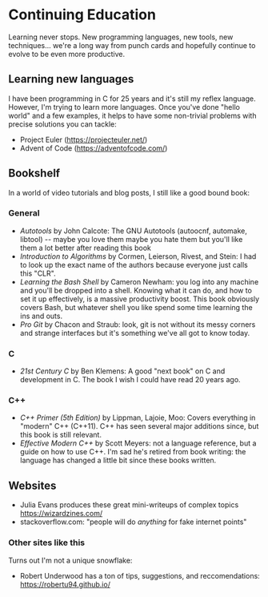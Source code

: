 # Continuing Education

Learning never stops.  New programming languages, new tools, new techniques...
we're a long way from punch cards and hopefully continue to evolve to be even
more productive.

## Learning new languages

I have been programming in C for 25 years and it's still my reflex language.
However, I'm trying to learn more languages.  Once you've done "hello world"
and a few examples, it helps to have some non-trivial problems with precise
solutions you can tackle:

* Project Euler (https://projecteuler.net/)
* Advent of Code (https://adventofcode.com/)


## Bookshelf

In a world of video tutorials and blog posts, I still like a good bound book:

### General

- _Autotools_ by John Calcote:  The GNU Autotools (autoocnf, automake, libtool)
  -- maybe you love them maybe you hate them but you'll like them a lot better
  after reading this book
- _Introduction to Algorithms_ by Cormen, Leierson, Rivest, and Stein: I had to
  look up the exact name of the authors because everyone just calls this "CLR".
- _Learning the Bash Shell_ by Cameron Newham:  you log into any machine and
  you'll be dropped into a shell.  Knowing what it can do, and how to set it up
  effectively, is a massive productivity boost.  This book obviously covers
  Bash, but whatever shell you like spend some time learning the ins and outs.
- _Pro Git_ by Chacon and Straub:  look, git is not without its messy corners
  and strange interfaces but it's something we've all got to know today.

### C

- _21st Century C_ by Ben Klemens: A good "next book" on C and development in
  C.  The book I wish I could have read 20 years ago.

### C++

- _C++ Primer (5th Edition)_ by Lippman, Lajoie, Moo: Covers everything in
  "modern" C++ (C++11).  C++ has seen several major additions since, but this
  book is still relevant.
- _Effective Modern C++_ by Scott Meyers:  not a language reference, but a
  guide on how to use C++.  I'm sad he's retired from book writing: the
  language has changed a little bit since these books written.


## Websites

- Julia Evans produces these great mini-writeups of complex topics https://wizardzines.com/
- stackoverflow.com:  "people will do *anything* for fake internet points"

### Other sites like this

Turns out I'm not a unique snowflake:
* Robert Underwood has a ton of tips, suggestions, and reccomendations: https://robertu94.github.io/

